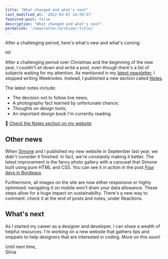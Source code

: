 ```yaml
---
title: "What changed and what's next"
last_modified_at: '2022-03-07 14:59:57'
featured-post: false
description: "What changed and what's next"
permalink: '/newsletter/archive/:title/'
---
```


<p class="lead">After a challenging period, here's what's new and what's coming.</p>

<!--more-->

Hi!

After a challenging period over Christmas and the beginning of the new year, I couldn't sit down and write a post, even though there's a list of subjects waiting for my attention. As mentioned in my [latest newsletter](https://silviamaggidesign.com/newsletter/archive/newsletter-36/), I stopped writing Weeknotes. Instead, I published a new section called [Notes](https://silviamaggidesign.com/notes/).

<p class="detached">The latest notes include:</p>

<ul class="smd-ul">
  <li>The decision not to follow live news;</li>
  <li>A photography fact learned by unfortunate chance;</li>
  <li>Thoughts on design tools;</li>
  <li>An important design book I'm currently reading.</li>
</ul>

<p class="detached">🔗 <a href="https://silviamaggidesign.com/notes/">Check the Notes section on my website</a></p>

## Other news

When [Simone](https://minutestomidnight.co.uk/) and I published my new website in September last year, we didn't consider it finished. In fact, we're constantly making it better. The latest improvement is the fancy photo gallery with a carousel that Simone built using pure HTML and CSS. You can see it in action in the post [Four days in Bordeaux](https://silviamaggidesign.com/photography/four-days-in-bordeaux/).

Furthermore, all images on the site are now either responsive or highly optimised: navigating it on mobile won't drain your data allowance. These steps allow for a huge impact on sustainability. There's a new way to comment: check it at the end of posts and notes, under Reactions.

## What's next

As I started my career as a designer and developer, I can share a wealth of helpful resources. I'm working on a new website that gathers tips and snippets to help designers that are interested in coding. More on this soon!

<p class="detached">Until next time, <br>
Silvia</p>